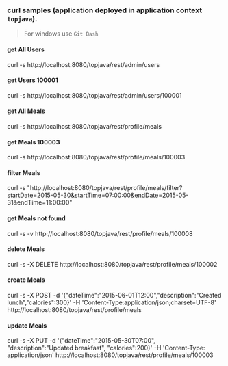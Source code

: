 ### curl samples (application deployed in application context `topjava`).
> For windows use `Git Bash`

#### get All Users
curl -s http://localhost:8080/topjava/rest/admin/users

#### get Users 100001
curl -s http://localhost:8080/topjava/rest/admin/users/100001

#### get All Meals
curl -s http://localhost:8080/topjava/rest/profile/meals

#### get Meals 100003
curl -s http://localhost:8080/topjava/rest/profile/meals/100003

#### filter Meals
curl -s "http://localhost:8080/topjava/rest/profile/meals/filter?startDate=2015-05-30&startTime=07:00:00&endDate=2015-05-31&endTime=11:00:00"

#### get Meals not found
curl -s -v http://localhost:8080/topjava/rest/profile/meals/100008

#### delete Meals
curl -s -X DELETE http://localhost:8080/topjava/rest/profile/meals/100002

#### create Meals
curl -s -X POST -d '{"dateTime":"2015-06-01T12:00","description":"Created lunch","calories":300}' -H 'Content-Type:application/json;charset=UTF-8' http://localhost:8080/topjava/rest/profile/meals

#### update Meals
curl -s -X PUT -d '{"dateTime":"2015-05-30T07:00", "description":"Updated breakfast", "calories":200}' -H 'Content-Type: application/json' http://localhost:8080/topjava/rest/profile/meals/100003
